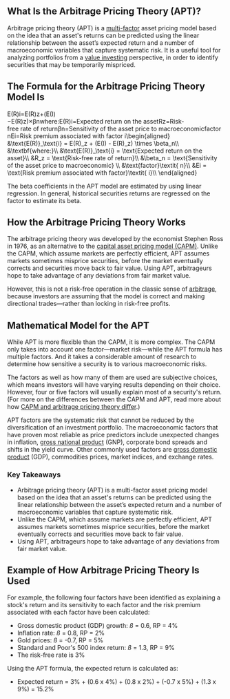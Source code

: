 ## What Is the Arbitrage Pricing Theory (APT)?

Arbitrage pricing theory (APT) is a [multi-factor](https://www.investopedia.com/terms/m/multifactor-model.asp) asset pricing model based on the idea that an asset's returns can be predicted using the linear relationship between the asset’s expected return and a number of macroeconomic variables that capture systematic risk. It is a useful tool for analyzing portfolios from a [value investing](https://www.investopedia.com/terms/v/valueinvesting.asp) perspective, in order to identify securities that may be temporarily mispriced.

## The Formula for the Arbitrage Pricing Theory Model Is

E(R)i\=E(R)z+(E(I)−E(R)z)×βnwhere:E(R)i\=Expected return on the assetRz\=Risk-free rate of returnβn\=Sensitivity of the asset price to macroeconomicfactor nEi\=Risk premium associated with factor i\\begin{aligned} &\\text{E(R)}\_\\text{i} = E(R)\_z + (E(I) - E(R)\_z) \\times \\beta\_n\\\\ &\\textbf{where:}\\\\ &\\text{E(R)}\_\\text{i} = \\text{Expected return on the asset}\\\\ &R\_z = \\text{Risk-free rate of return}\\\\ &\\beta\_n = \\text{Sensitivity of the asset price to macroeconomic} \\\\ &\\text{factor}\\textit{ n}\\\\ &Ei = \\text{Risk premium associated with factor}\\textit{ i}\\\\ \\end{aligned}

The beta coefficients in the APT model are estimated by using linear regression. In general, historical securities returns are regressed on the factor to estimate its beta.

## How the Arbitrage Pricing Theory Works

The arbitrage pricing theory was developed by the economist Stephen Ross in 1976, as an alternative to the [capital asset pricing model (CAPM)](https://www.investopedia.com/terms/c/capm.asp). Unlike the CAPM, which assume markets are perfectly efficient, APT assumes markets sometimes misprice securities, before the market eventually corrects and securities move back to fair value. Using APT, arbitrageurs hope to take advantage of any deviations from fair market value.

However, this is not a risk-free operation in the classic sense of [arbitrage](https://www.investopedia.com/terms/a/arbitrage.asp), because investors are assuming that the model is correct and making directional trades—rather than locking in risk-free profits.

## Mathematical Model for the APT

While APT is more flexible than the CAPM, it is more complex. The CAPM only takes into account one factor—market risk—while the APT formula has multiple factors. And it takes a considerable amount of research to determine how sensitive a security is to various macroeconomic risks.

The factors as well as how many of them are used are subjective choices, which means investors will have varying results depending on their choice. However, four or five factors will usually explain most of a security's return. (For more on the differences between the CAPM and APT, read more about how [CAPM and arbitrage pricing theory differ](https://www.investopedia.com/articles/markets/080916/capm-vs-arbitrage-pricing-theory-how-they-differ.asp).)

APT factors are the systematic risk that cannot be reduced by the diversification of an investment portfolio. The macroeconomic factors that have proven most reliable as price predictors include unexpected changes in inflation, [gross national product](https://www.investopedia.com/terms/g/gnp.asp) (GNP), corporate bond spreads and shifts in the yield curve. Other commonly used factors are [gross domestic product](https://www.investopedia.com/terms/g/gdp.asp) (GDP), commodities prices, market indices, and exchange rates.

### Key Takeaways

-   Arbitrage pricing theory (APT) is a multi-factor asset pricing model based on the idea that an asset's returns can be predicted using the linear relationship between the asset’s expected return and a number of macroeconomic variables that capture systematic risk.
-   Unlike the CAPM, which assume markets are perfectly efficient, APT assumes markets sometimes misprice securities, before the market eventually corrects and securities move back to fair value.
-   Using APT, arbitrageurs hope to take advantage of any deviations from fair market value.

## Example of How Arbitrage Pricing Theory Is Used

For example, the following four factors have been identified as explaining a stock's return and its sensitivity to each factor and the risk premium associated with each factor have been calculated:

-   Gross domestic product (GDP) growth: _ß_ = 0.6, RP = 4%
-   Inflation rate: _ß_ = 0.8, RP = 2%
-   Gold prices: _ß_ = -0.7, RP = 5%
-   Standard and Poor's 500 index return: _ß_ = 1.3, RP = 9%
-   The risk-free rate is 3%

Using the APT formula, the expected return is calculated as:

-   Expected return = 3% + (0.6 x 4%) + (0.8 x 2%) + (-0.7 x 5%) + (1.3 x 9%) = 15.2%
